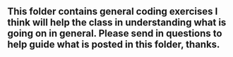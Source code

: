 ## This folder contains general coding exercises I think will help the class in understanding what is going on in general. Please send in questions to help guide what is posted in this folder, thanks.